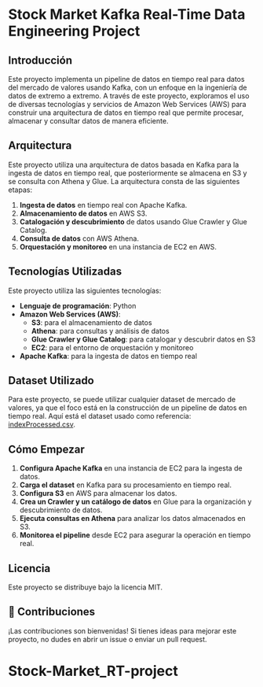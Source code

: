 # Stock Market Kafka Real-Time Data Engineering Project

## Introducción
Este proyecto implementa un pipeline de datos en tiempo real para datos del mercado de valores usando Kafka, con un enfoque en la ingeniería de datos de extremo a extremo. A través de este proyecto, exploramos el uso de diversas tecnologías y servicios de Amazon Web Services (AWS) para construir una arquitectura de datos en tiempo real que permite procesar, almacenar y consultar datos de manera eficiente.

## Arquitectura
Este proyecto utiliza una arquitectura de datos basada en Kafka para la ingesta de datos en tiempo real, que posteriormente se almacena en S3 y se consulta con Athena y Glue. La arquitectura consta de las siguientes etapas:
1. **Ingesta de datos** en tiempo real con Apache Kafka.
2. **Almacenamiento de datos** en AWS S3.
3. **Catalogación y descubrimiento** de datos usando Glue Crawler y Glue Catalog.
4. **Consulta de datos** con AWS Athena.
5. **Orquestación y monitoreo** en una instancia de EC2 en AWS.

## Tecnologías Utilizadas
Este proyecto utiliza las siguientes tecnologías:
- **Lenguaje de programación**: Python
- **Amazon Web Services (AWS)**:
  - **S3**: para el almacenamiento de datos
  - **Athena**: para consultas y análisis de datos
  - **Glue Crawler y Glue Catalog**: para catalogar y descubrir datos en S3
  - **EC2**: para el entorno de orquestación y monitoreo
- **Apache Kafka**: para la ingesta de datos en tiempo real

## Dataset Utilizado
Para este proyecto, se puede utilizar cualquier dataset de mercado de valores, ya que el foco está en la construcción de un pipeline de datos en tiempo real. Aquí está el dataset usado como referencia: [indexProcessed.csv](https://github.com/Danirive30/Stock-Market_RT-project/blob/main/indexProcessed.csv).

## Cómo Empezar
1. **Configura Apache Kafka** en una instancia de EC2 para la ingesta de datos.
2. **Carga el dataset** en Kafka para su procesamiento en tiempo real.
3. **Configura S3** en AWS para almacenar los datos.
4. **Crea un Crawler y un catálogo de datos** en Glue para la organización y descubrimiento de datos.
5. **Ejecuta consultas en Athena** para analizar los datos almacenados en S3.
6. **Monitorea el pipeline** desde EC2 para asegurar la operación en tiempo real.

## Licencia
Este proyecto se distribuye bajo la licencia MIT.

## 🤝 Contribuciones
¡Las contribuciones son bienvenidas! Si tienes ideas para mejorar este proyecto, no dudes en abrir un issue o enviar un pull request.


# Stock-Market_RT-project
